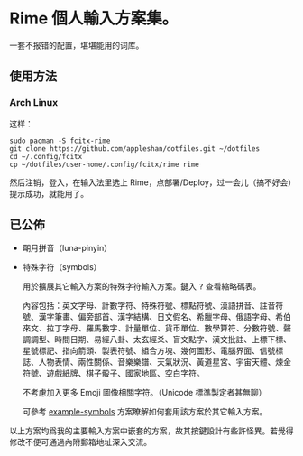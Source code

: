 # Rime 個人輸入方案集。

一套不报错的配置，堪堪能用的词库。

## 使用方法

### Arch Linux

这样：

    sudo pacman -S fcitx-rime
    git clone https://github.com/appleshan/dotfiles.git ~/dotfiles
    cd ~/.config/fcitx
    cp ~/dotfiles/user-home/.config/fcitx/rime rime

然后注销，登入，在输入法里选上 Rime，点部署/Deploy，过一会儿（搞不好会）提示成功，就能用了。

## 已公佈

*   朙月拼音（luna-pinyin）

*   特殊字符（symbols）

    用於擴展其它輸入方案的特殊字符輸入方案。鍵入 <kbd>?</kbd> 查看縮略碼表。

    內容包括：英文字母、計數字符、特殊符號、標點符號、漢語拼音、註音符號、漢字筆畫、偏旁部首、漢字結構、日文假名、希臘字母、俄語字母、希伯來文、拉丁字母、羅馬數字、計量單位、貨币單位、數學算符、分數符號、聲調調型、時間日期、易經八卦、太玄經爻、盲文點字、漢文批註、上標下標、星號標記、指向箭頭、製表符號、組合方塊、幾何圖形、電腦界面、信號標誌、人物表情、兩性關係、音樂樂譜、天氣狀況、黃道星宮、宇宙天體、煉金符號、遊戲紙牌、棋子骰子、國家地區、空白字符。

    不考慮加入更多 Emoji 圖像相關字符。（Unicode 標準製定者甚無聊）

    可參考 [example-symbols](others/example-symbols.schema.yaml) 方案瞭解如何套用該方案於其它輸入方案。

以上方案均爲我的主要輸入方案中嵌套的方案，故其按鍵設計有些許怪異。若覺得修改不便可通過內附郵箱地址深入交流。
